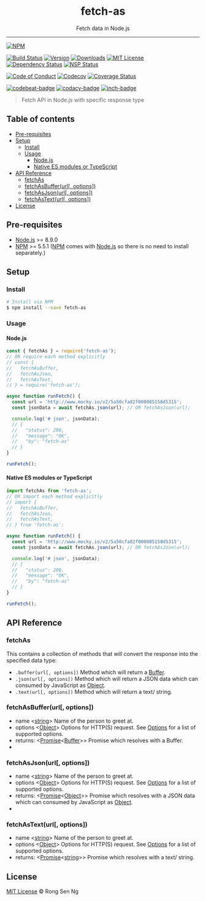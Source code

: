 <div align="center" style="text-align: center;">
  <h1 style="border-bottom: none;">fetch-as</h1>

  <p>Fetch data in Node.js</p>
</div>

<hr />

[![NPM][nodei-badge]][nodei-url]

[![Build Status][travis-badge]][travis-url]
[![Version][version-badge]][version-url]
[![Downloads][downloads-badge]][downloads-url]
[![MIT License][mit-license-badge]][mit-license-url]
[![Dependency Status][daviddm-badge]][daviddm-url]
[![NSP Status][nsp-badge]][nsp-url]

[![Code of Conduct][coc-badge]][coc-url]
[![Codecov][codecov-badge]][codecov-url]
[![Coverage Status][coveralls-badge]][coveralls-url]

[![codebeat-badge]][codebeat-url]
[![codacy-badge]][codacy-url]
[![inch-badge]][inch-url]

> Fetch API in Node.js with specific response type

## Table of contents

- [Pre-requisites](#pre-requisites)
- [Setup](#setup)
  - [Install](#install)
  - [Usage](#usage)
    - [Node.js](#nodejs)
    - [Native ES modules or TypeScript](#native-es-modules-or-typescript)
- [API Reference](#api-reference)
  - [fetchAs](#fetchas)
  - [fetchAsBuffer(url[, options])](#fetchasbufferurl-options)
  - [fetchAsJson(url[, options])](#fetchasjsonurl-options)
  - [fetchAsText(url[, options])](#fetchastexturl-options)
- [License](#license)

## Pre-requisites

- [Node.js][node-js-url] >= 8.9.0
- [NPM][npm-url] >= 5.5.1 ([NPM][npm-url] comes with [Node.js][node-js-url] so there is no need to install separately.)

## Setup

### Install

```sh
# Install via NPM
$ npm install --save fetch-as
```

### Usage

#### Node.js

```js
const { fetchAs } = require('fetch-as');
// OR require each method explicitly
// const {
//   fetchAsBuffer,
//   fetchAsJson,
//   fetchAsText,
// } = require('fetch-as');

async function runFetch() {
  const url = 'http://www.mocky.io/v2/5a50cfa82f000085158d5315';
  const jsonData = await fetchAs.json(url); // OR fetchAsJson(url);

  console.log('# json', jsonData);
  // {
  //   "status": 200,
  //   "message": "OK",
  //   "by": "fetch-as"
  // }
}

runFetch();
```

#### Native ES modules or TypeScript

```ts
import fetchAs from 'fetch-as';
// OR import each method explicitly
// import {
//   fetchAsBuffer,
//   fetchAsJson,
//   fetchAsText,
// } from 'fetch-as';

async function runFetch() {
  const url = 'http://www.mocky.io/v2/5a50cfa82f000085158d5315';
  const jsonData = await fetchAs.json(url); // OR fetchAsJson(url);

  console.log('# json', jsonData);
  // {
  //   "status": 200,
  //   "message": "OK",
  //   "by": "fetch-as"
  // }
}

runFetch();
```

## API Reference

### fetchAs

This contains a collection of methods that will convert the response into the specified data type:

- `.buffer(url[, options])` Method which will return a [Buffer][buffer-nodejs-url].
- `.json(url[, options])` Method which will return a JSON data which can consumed by JavaScript as [Object][object-mdn-url].
- `.text(url[, options])` Method which will return a text/ string.

### fetchAsBuffer(url[, options])

  - name <[string][string-mdn-url]> Name of the person to greet at.
  - options <[Object][object-mdn-url]> Options for HTTP(S) request. See [Options][node-fetch-options-url] for a list of supported options.
  - returns: <[Promise][promise-mdn-url]<[Buffer][buffer-nodejs-url]>> Promise which resolves with a Buffer.
  - 
### fetchAsJson(url[, options])

  - name <[string][string-mdn-url]> Name of the person to greet at.
  - options <[Object][object-mdn-url]> Options for HTTP(S) request. See [Options][node-fetch-options-url] for a list of supported options.
  - returns: <[Promise][promise-mdn-url]<[Object][object-mdn-url]>> Promise which resolves with a JSON data which can consumed by JavaScript as [Object][object-mdn-url].
  - 
### fetchAsText(url[, options])

  - name <[string][string-mdn-url]> Name of the person to greet at.
  - options <[Object][object-mdn-url]> Options for HTTP(S) request. See [Options][node-fetch-options-url] for a list of supported options.
  - returns: <[Promise][promise-mdn-url]<[string][string-mdn-url]>> Promise which resolves with a text/ string.

## License

[MIT License](https://motss.mit-license.org/) © Rong Sen Ng



[typescript-url]: https://github.com/Microsoft/TypeScript
[node-js-url]: https://nodejs.org
[npm-url]: https://www.npmjs.com
[node-releases-url]: https://nodejs.org/en/download/releases
[string-mdn-url]: https://developer.mozilla.org/en-US/docs/Web/JavaScript/Reference/Global_Objects/String
[object-mdn-url]: https://developer.mozilla.org/en-US/docs/Web/JavaScript/Reference/Global_Objects/Object
[promise-mdn-url]: https://developer.mozilla.org/en-US/docs/Web/JavaScript/Reference/Global_Objects/Promise
[node-fetch-options-url]: https://github.com/bitinn/node-fetch#fetch-options
[buffer-nodejs-url]: https://nodejs.org/api/buffer.html#buffer_buffer



[nodei-badge]: https://nodei.co/npm/fetch-as.png?downloads=true&downloadRank=true&stars=true

[travis-badge]: https://img.shields.io/travis/motss/fetch-as.svg?style=flat-square

[version-badge]: https://img.shields.io/npm/v/fetch-as.svg?style=flat-square
[downloads-badge]: https://img.shields.io/npm/dm/fetch-as.svg?style=flat-square
[mit-license-badge]: https://img.shields.io/github/license/mashape/apistatus.svg?style=flat-square
[nsp-badge]: https://nodesecurity.io/orgs/motss/projects/322b0452-d468-424a-affe-5c20c79b0f61/badge
[daviddm-badge]: https://img.shields.io/david/expressjs/express.svg?style=flat-square

[coc-badge]: https://img.shields.io/badge/code%20of-conduct-ff69b4.svg?style=flat-square
[codecov-badge]: https://codecov.io/gh/motss/fetch-as/branch/master/graph/badge.svg
[coveralls-badge]: https://coveralls.io/repos/github/motss/fetch-as/badge.svg?branch=master

[codebeat-badge]: https://codebeat.co/badges/dad71df7-d5bc-4d45-9464-12fc305196bb
[codacy-badge]: https://api.codacy.com/project/badge/Grade/ef794f70204c452ca06427b2d1c072f6
[inch-badge]: http://inch-ci.org/github/motss/fetch-as.svg?branch=master



[nodei-url]: https://nodei.co/npm/fetch-as

[travis-url]: https://travis-ci.org/motss/fetch-as
[version-url]: https://npmjs.org/package/fetch-as
[downloads-url]: http://www.npmtrends.com/fetch-as
[mit-license-url]: https://github.com/motss/fetch-as/blob/master/LICENSE
[nsp-url]: https://nodesecurity.io/orgs/motss/projects/322b0452-d468-424a-affe-5c20c79b0f61
[daviddm-url]: https://david-dm.org/motss/fetch-as

[coc-url]: https://github.com/motss/fetch-as/blob/master/CODE_OF_CONDUCT.md
[codecov-url]: https://codecov.io/gh/motss/fetch-as
[coveralls-url]: https://coveralls.io/github/motss/fetch-as?branch=master

[codebeat-url]: https://codebeat.co/projects/github-com-motss-fetch-as-master
[codacy-url]: https://www.codacy.com/app/motss/fetch-as?utm_source=github.com&amp;utm_medium=referral&amp;utm_content=motss/fetch-as&amp;utm_campaign=Badge_Grade
[inch-url]: http://inch-ci.org/github/motss/fetch-as
